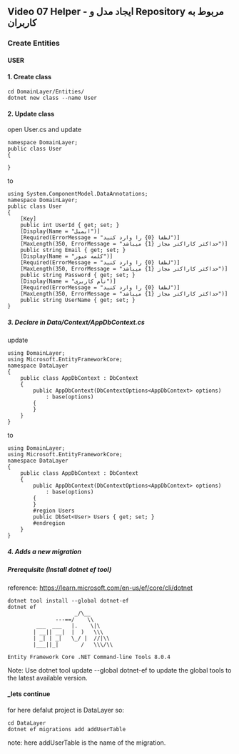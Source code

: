 ## Video 07 Helper - ایجاد مدل و Repository مربوط به کاربران


### Create Entities

#### USER
#### 1. Create class
```
cd DomainLayer/Entities/
dotnet new class --name User
```
#### 2. Update class
open User.cs and update
```
namespace DomainLayer;
public class User
{

}
```
to
```
using System.ComponentModel.DataAnnotations;
namespace DomainLayer;
public class User
{
    [Key]
    public int UserId { get; set; }
    [Display(Name = "ایمیل")]
    [Required(ErrorMessage = "لطفا {0} را وارد کنید")]
    [MaxLength(350, ErrorMessage = "حداکثر کاراکتر مجاز {1} میباشد")]
    public string Email { get; set; }
    [Display(Name = "کلمه عبور")]
    [Required(ErrorMessage = "لطفا {0} را وارد کنید")]
    [MaxLength(350, ErrorMessage = "حداکثر کاراکتر مجاز {1} میباشد")]
    public string Password { get; set; }
    [Display(Name = "نام کاربری")]
    [Required(ErrorMessage = "لطفا {0} را وارد کنید")]
    [MaxLength(350, ErrorMessage = "حداکثر کاراکتر مجاز {1} میباشد")]
    public string UserName { get; set; }
}
```
##### 3. Declare in Data/Context/AppDbContext.cs
update 
```
using DomainLayer;
using Microsoft.EntityFrameworkCore;
namespace DataLayer
{
    public class AppDbContext : DbContext
    {
        public AppDbContext(DbContextOptions<AppDbContext> options)
            : base(options)
        {
        }
    }
}
```
to
```
using DomainLayer;
using Microsoft.EntityFrameworkCore;
namespace DataLayer
{
    public class AppDbContext : DbContext
    {
        public AppDbContext(DbContextOptions<AppDbContext> options)
            : base(options)
        {
        }
        #region Users
        public DbSet<User> Users { get; set; }
        #endregion
    }
}
```
##### 4. Adds a new migration

##### Prerequisite (Install dotnet ef tool)
reference: https://learn.microsoft.com/en-us/ef/core/cli/dotnet
```
dotnet tool install --global dotnet-ef
dotnet ef
                     _/\__       
               ---==/    \\      
         ___  ___   |.    \|\    
        | __|| __|  |  )   \\\   
        | _| | _|   \_/ |  //|\\ 
        |___||_|       /   \\\/\\

Entity Framework Core .NET Command-line Tools 8.0.4
```
Note: Use dotnet tool update --global dotnet-ef to update the global tools to the latest available version.
#### _lets continue
for here defalut project is DataLayer so:
```
cd DataLayer
dotnet ef migrations add addUserTable
```
note: here addUserTable is the name of the migration.
